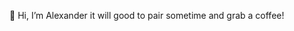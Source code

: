 👋 Hi, I’m Alexander it will good to pair sometime and grab a coffee!

<!---
alexanderbrown21/alexanderbrown21 is a ✨ special ✨ repository because its `README.md` (this file) appears on your GitHub profile.
You can click the Preview link to take a look at your changes.
--->
